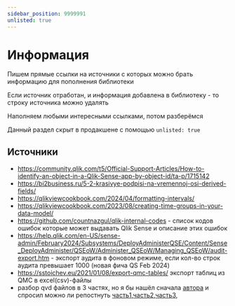 ```yaml
---
sidebar_position: 9999991
unlisted: true
---
```


# Информация

Пишем прямые ссылки на источники с которых можно брать информацию для пополнения библиотеки

Если источник отработан, и информация добавлена в библиотеку - то строку источника можно удалять

Наполняем любыми интересными ссылками, потом разберёмся

Данный раздел скрыт в продакшене с помощью `unlisted: true`

## Источники

- https://community.qlik.com/t5/Official-Support-Articles/How-to-identify-an-object-in-a-Qlik-Sense-app-by-object-id/ta-p/1715142
- https://bi2business.ru/5-2-krasivye-podpisi-na-vremennoj-osi-derived-fields/
- https://qlikviewcookbook.com/2024/04/formatting-intervals/
- https://qlikviewcookbook.com/2023/08/creating-time-groups-in-your-data-model/
- https://github.com/countnazgul/qlik-internal-codes - список кодов ошибок которые может выдавать Qlik Sense и описание этих ошибок
- https://help.qlik.com/en-US/sense-admin/February2024/Subsystems/DeployAdministerQSE/Content/Sense_DeployAdminister/QSEoW/Administer_QSEoW/Managing_QSEoW/audit-export.htm - экспорт аудита в фоновом режиме, если кол-во строк аудита превышает 1000 (новая фича QS Feb 2024)
- https://sstoichev.eu/2021/01/08/export-qmc-tables/
экспорт таблиц из QMC в excel(csv)-файлы
- разбор qvd файлов в 3 частях, но я бы нашёл сначала [автора](https://habr.com/ru/users/Korolevmv/) и спросил можно ли репостнуть [часть1](https://habr.com/ru/companies/alfastrah/articles/454302/),[часть2](https://habr.com/ru/companies/alfastrah/articles/455940/),[часть3](https://habr.com/ru/companies/alfastrah/articles/457102/),
